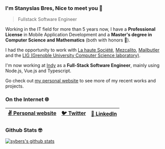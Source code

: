 ### I'm **Stanyslas Bres**, Nice to meet you 👋

> Fullstack Software Engineer

Working in the IT field for more than 5 years now, I have a **Professional License** in Mobile Application Development and a **Master's degree in Computer Science and Mathematics** (both with honors 💪).

I had the opportunity to work with [La haute Société](https://www.lahautesociete.com/), [Mezcalito](https://www.mezcalito.fr), [Mailbutler](https://www.mailbutler.io/) and the [LIG (Grenoble University Computer Science laboratory)](https://www.liglab.fr/en/).

I'm now working at [Indy](https://www.indy.fr/) as a **Full-Stack Software Engineer**, mainly using Node.js, Vue.js and Typescript.

Go check out [my personal website](https://www.stanyslasbres.fr) to see more of my recent works and projects.

### On the Internet 🌐

| [✌️ Personal website](https://www.stanyslasbres.fr) | [🐦 Twitter](https://twitter.com/stanyslasbres) | [💼 LinkedIn](https://www.linkedin.com/in/stanyslasbres) |
| --------------------------------------------------- | ----------------------------------------------- | -------------------------------------------------------- |

### Github Stats 🤓

[![sybers's github stats](https://github-readme-stats.vercel.app/api?username=sybers)](https://github.com/anuraghazra/github-readme-stats)
